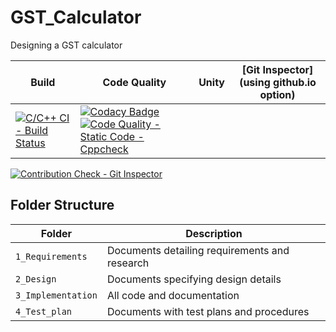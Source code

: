 # GST_Calculator
Designing a GST calculator

Build | Code Quality | Unity | [Git Inspector](using github.io option)
------|----------|-------|--------------
[![C/C++ CI - Build Status](https://github.com/Danush2208/GST_Calculator/actions/workflows/c-cpp_check.yml/badge.svg)](https://github.com/Danush2208/GST_Calculator/actions/workflows/c-cpp_check.yml) | [![Codacy Badge](https://app.codacy.com/project/badge/Grade/91039b15d57f4458bcce70ac0a3cce46)](https://www.codacy.com/gh/Danush2208/GST_Calculator/dashboard?utm_source=github.com&amp;utm_medium=referral&amp;utm_content=Danush2208/GST_Calculator&amp;utm_campaign=Badge_Grade) [![Code Quality - Static Code - Cppcheck](https://github.com/Danush2208/GST_Calculator/actions/workflows/cppcheck.yml/badge.svg)](https://github.com/Danush2208/GST_Calculator/actions/workflows/cppcheck.yml) | |
[![Contribution Check - Git Inspector](https://github.com/Danush2208/GST_Calculator/actions/workflows/gitinspector.yml/badge.svg)](https://github.com/Danush2208/GST_Calculator/actions/workflows/gitinspector.yml)

## Folder Structure
Folder             | Description
------------------ | -----------------------------------------
`1_Requirements`   | Documents detailing requirements and research
`2_Design`         | Documents specifying design details
`3_Implementation` | All code and documentation
`4_Test_plan`      | Documents with test plans and procedures
